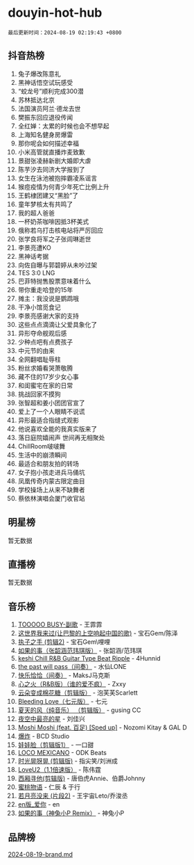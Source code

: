 # douyin-hot-hub

`最后更新时间：2024-08-19 02:19:43 +0800`

## 抖音热榜

1. 兔子爆改陈意礼
1. 黑神话悟空试玩感受
1. “蛟龙号”顺利完成300潜
1. 苏林抵达北京
1. 法国演员阿兰·德龙去世
1. 樊振东回应退役传闻
1. 全红婵：太累的时候也会不想早起
1. 上海知名健身房爆雷
1. 那你呢会如何描述幸福
1. 小米高管就直播炸麦致歉
1. 景甜张凌赫新剧大婚即大虐
1. 陈芋汐去同济大学报到了
1. 女生在泳池被抱摔霸凌系谣言
1. 猴痘疫情为何青少年死亡比例上升
1. 王鹤棣团建又“黑脸”了
1. 童年梦核太有共鸣了
1. 我的超人爸爸
1. 一杯奶茶咖啡因抵3杯美式
1. 俄称若乌打击核电站将严厉回应
1. 张学良将军之子张闾琳逝世
1. 李景亮遭KO
1. 黑神话考据
1. 向佐自曝与郭碧婷从未吵过架
1. TES 3:0 LNG
1. 巴菲特抛售股票意味着什么
1. 带你重走哈登的15年
1. 摊主：我没说是鹦鹉哦
1. 干净小馆觅食记
1. 李景亮感谢大家的支持
1. 这些点点滴滴让父爱‌具象化了
1. 异形夺命舰观后感
1. 少种点吧有点费孩子
1. 中元节的由来
1. 全网翻唱耻辱柱
1. 粉丝求婚看哭萧敬腾
1. 藏不住的17岁少女心事
1. 和闺蜜宅在家的日常
1. 挑战回家不摸狗
1. 张智超和姜小团团官宣了
1. 爱上了一个人眼睛不说谎
1. 异形最适合指缝式观影
1. 他说喜欢全能的我真实版来了
1. 落日庭院嬉闹声 世间再无相聚处
1. ChillRoom啵啵舞
1. 生活中的崩溃瞬间
1. 最适合和朋友拍的转场
1. 女子抱小孩走进兵马俑坑
1. 凤凰传奇内蒙古限定曲目
1. 学校操场上从来不缺舞者
1. 蔡依林演唱会厦门收官站

## 明星榜

暂无数据

## 直播榜

暂无数据

## 音乐榜

1. [TOOOOO BUSY-副歌](https://sf5-hl-cdn-tos.douyinstatic.com/obj/tos-cn-ve-2774/o0fmjGZetNDjSM5EimFs2QlzBg30YgByJMRQrC) - 王霏霏
1. [这世界我来过(让巴黎的上空响起中国的歌)](https://sf5-hl-cdn-tos.douyinstatic.com/obj/tos-cn-ve-2774/o4wXzBftoUMHKWsiWRwtI9iiGWnO8zjCBxAaAb) - 宝石Gem/陈泽
1. [执子之手 (剪辑2)](https://sf3-cdn-tos.douyinstatic.com/obj/tos-cn-ve-2774/oUoZLQjCc31XzqsBnBQUNgeKtYPBcgbFDwtfcu) - 宝石Gem\哩哩
1. [如果的事（张韶涵范玮琪版）](https://sf3-cdn-tos.douyinstatic.com/obj/tos-cn-ve-2774/owI7MDDyzHddFIDNOFiTf8qYP1fafEiAgmjsCv) - 张韶涵/范玮琪
1. [keshi Chill R&B Guitar Type Beat Ripple](https://sf6-cdn-tos.douyinstatic.com/obj/tos-cn-ve-2774/okQIfmitAB3HpgZQo0YCEFEACcDhQngn0fkFIC) - 4Hunnid
1. [the past will pass（间奏）](https://sf3-cdn-tos.douyinstatic.com/obj/tos-cn-ve-2774/oYi1aFWqIjwzlvAuryrQIMAFSoPpJyicp6BiZ) - 水仙LONE
1. [快乐恰恰（间奏）](https://sf5-hl-cdn-tos.douyinstatic.com/obj/tos-cn-ve-2774/oMesum3HvWQXJxuMFeVYzf54o2QzH5aEBPOCAn) - MaksJ马克斯
1. [心之火（R&B版）（谁的爱不疯）](https://sf5-hl-cdn-tos.douyinstatic.com/obj/tos-cn-ve-2774/okemkEDaIBBE3OosftCgMxlFkLQZRw37t36ZQv) - Zxxy
1. [云朵变成棉花糖（剪辑版）](https://sf3-cdn-tos.douyinstatic.com/obj/tos-cn-ve-2774/o8LC84GQLALFfXeyJmh8KE61byVQYMMeAZLfEI) - 泡芙芙Scarlett
1. [Bleeding Love（七元版）](https://sf3-cdn-tos.douyinstatic.com/obj/tos-cn-ve-2774/oEgC9eZFHQ1MfSRnrfkzFp8AayDWqAQMABBgUs) - 七元
1. [夏天的风（纯音乐） （剪辑版）](https://sf5-hl-cdn-tos.douyinstatic.com/obj/tos-cn-ve-2774/oUzLjBZZFQAoNRmGokEeD5zfQCObp6UeFAnTa6) - gusing CC
1. [夜空中最亮的星](https://sf5-hl-cdn-tos.douyinstatic.com/obj/tos-cn-ve-2774/o4IfgGwqqnFeXEMGaS8JBzJAdayAaCeoxqbjCD) - 刘佳兴
1. [Moshi Moshi (feat. 百足) [Sped up]](https://sf5-hl-cdn-tos.douyinstatic.com/obj/tos-cn-ve-2774/ocCPFQcXJLeroaIdQLIGAoeeYM3OAUYGDguHXz) - Nozomi Kitay & GAL D
1. [爆炸](https://sf5-hl-cdn-tos.douyinstatic.com/obj/tos-cn-ve-2774/4abeb6e3794342cf9e7ce20282badd15) - BCD Studio
1. [娃娃脸（剪辑版1）](https://sf5-hl-cdn-tos.douyinstatic.com/obj/tos-cn-ve-2774/oIimSCgQoNUePTAZ1Ba7TeADY4KetGYsVFeaaB) - 一口甜
1. [LOCO MEXICANO](https://sf3-cdn-tos.douyinstatic.com/obj/tos-cn-ve-2774/owxVoxJorA4ILBfsMAjU6t7O1xW9w0tS7EYzh6) - ODK Beats
1. [时光晃呀晃 (剪辑版)](https://sf3-cdn-tos.douyinstatic.com/obj/tos-cn-ve-2774/o8ACeQem3gwI1x3GIYGAfKG0LJebKFRJDwRwyW) - 指尖笑/刘洲成
1. [LoveU2（1.1倍速版）](https://sf5-hl-cdn-tos.douyinstatic.com/obj/tos-cn-ve-2774/oQMeDffLaEmgMwgCOEMAFCI6INzoFPgWdD0rsa) - 陈伟霆
1. [西厢寻他(剪辑版)](https://sf5-hl-cdn-tos.douyinstatic.com/obj/tos-cn-ve-2774/oUsAVfAQKlRNxEv5qxvIB8o5qmIWUcXbzJKJhw) - 唐伯虎Annie、伯爵Johnny
1. [蜜桃物语](https://sf6-cdn-tos.douyinstatic.com/obj/tos-cn-ve-2774/oIhOSCZtIACtYU4XQkngiW9kCBfVD1Fz9IYeqL) - 仁辰 & 于行
1. [若月亮没来 (片段2)](https://sf5-hl-cdn-tos.douyinstatic.com/obj/tos-cn-ve-2774/ocQavLLjkCOeDxGyYeIMGgNAIwJ0QXE1Ve3Fzv) - 王宇宙Leto/乔浚丞
1. [en版_爱你](https://sf5-hl-cdn-tos.douyinstatic.com/obj/tos-cn-ve-2774/oEDn5OQWGwJcMoiXFPLTgUzBICetMfDgIfAjaa) - en
1. [如果的事（神兔小P Remix）](https://sf3-cdn-tos.douyinstatic.com/obj/tos-cn-ve-2774/okHtAffz3g4ZB0BMQn9iC9BC6AciI3xCmgQTqt) - 神兔小P

## 品牌榜

[2024-08-19-brand.md](2024-08-19-brand.md)
